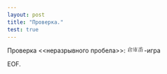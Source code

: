 ```yaml
---
layout: post
title: "Проверка."
test: true
---
```


Проверка <<неразрывного пробела>>: <span>![](/public/images/sokoban.png)-игра</span>

EOF.
